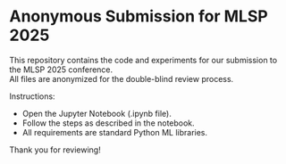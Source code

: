 # Anonymous Submission for MLSP 2025

This repository contains the code and experiments for our submission to the MLSP 2025 conference.  
All files are anonymized for the double-blind review process.

Instructions:
- Open the Jupyter Notebook (.ipynb file).
- Follow the steps as described in the notebook.
- All requirements are standard Python ML libraries.

Thank you for reviewing!
